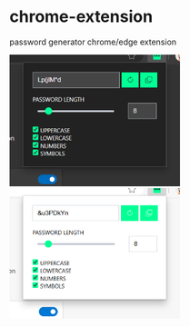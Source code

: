 # chrome-extension

password generator chrome/edge extension

<img width="300" src="./assets/screenshot/dark.png" alt="Chrome/Edge Extension" />
<img width="300" src="./assets/screenshot/light.png" alt="Chrome/Edge Extension" />